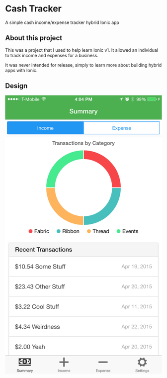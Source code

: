 # Cash Tracker

A simple cash income/expense tracker hybrid Ionic app

## About this project

This was a project that I used to help learn Ionic v1. It allowed an individual to track income and expenses for a business.

It was never intended for release, simply to learn more about building hybrid apps with Ionic.

## Design

![Screenshot](./screenshot.png)

